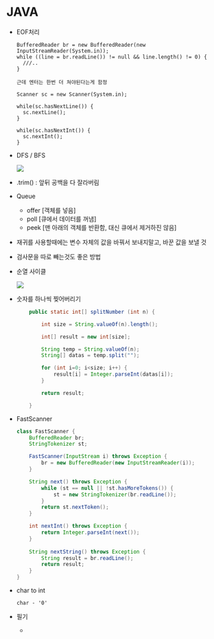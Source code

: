 # JAVA

- EOF처리

  ```
  BufferedReader br = new BufferedReader(new InputStreamReader(System.in));
  while ((line = br.readLine()) != null && line.length() != 0) {
    ///..
  }

  근데 엔터는 한번 더 쳐야된다는게 함정

  Scanner sc = new Scanner(System.in);

  while(sc.hasNextLine()) {
    sc.nextLine();
  }

  while(sc.hasNextInt()) {
    sc.nextInt();
  }
  ```

- DFS / BFS

  ![](https://cdn.namuwikiusercontent.com/s/1fe9246903b78fae07577b243a0b22791e02cb39640d5cbaae10d9849343b4ea6f162a9a677a5892fbf7819abd4ef7221ebd3608849cfb66793411fb5e6439514ed5c5e86db6d87a310ee3a249998ad2?e=1528159424&k=r3mCuuvSpH1FMcdeAaKDiw)

- .trim() : 앞뒤 공백을 다 잘라버림

- Queue

  - offer [객체를 넣음]
  - poll [큐에서 데이터를 꺼냄]
  - peek [맨 아래의 객체를 반환함, 대신 큐에서 제거하진 않음]

- 재귀를 사용할때에는 변수 자체의 값을 바꿔서 보내지말고, 바꾼 값을 보낼 것

- 검사문을 따로 빼는것도 좋은 방법




- 순열 사이클

  ![](http://postfiles16.naver.net/MjAxNzAxMjBfMTAg/MDAxNDg0ODg2MjQ2MDg2.afKKnIG5_x6NGwtMXs27WOn00RVMJJk9tdZy6P86PpEg.6iMeKjDmWjhaUPRNo98wPa27duA-yhDLulf5dCWYDJMg.JPEG.occidere/image_1720970261484886234692.jpg?type=w773)



- 숫자를 하나씩 찢어버리기

  ```java
      public static int[] splitNumber (int n) {

          int size = String.valueOf(n).length();

          int[] result = new int[size];

          String temp = String.valueOf(n);
          String[] datas = temp.split("");

          for (int i=0; i<size; i++) {
              result[i] = Integer.parseInt(datas[i]);
          }

          return result;

      }
  ```

- FastScanner

  ```java
  class FastScanner {
      BufferedReader br;
      StringTokenizer st;

      FastScanner(InputStream i) throws Exception {
          br = new BufferedReader(new InputStreamReader(i));
      }

      String next() throws Exception {
          while (st == null || !st.hasMoreTokens()) {
              st = new StringTokenizer(br.readLine());
          }
          return st.nextToken();
      }

      int nextInt() throws Exception {
          return Integer.parseInt(next());
      }
      
      String nextString() throws Exception {
          String result = br.readLine();
          return result;
      }
  }
  ```

- char to int

  `char - '0'`










- 필기
  - ​

















